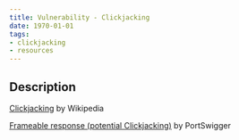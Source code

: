 ```yaml
---
title: Vulnerability - Clickjacking
date: 1970-01-01
tags:
- clickjacking
- resources
---
```


## Description
[Clickjacking](https://en.wikipedia.org/wiki/Clickjacking) by Wikipedia  

[Frameable response (potential Clickjacking)](https://portswigger.net/knowledgebase/Issues/details/005009a0_frameableresponsepotentialclickjacking) by PortSwigger  
